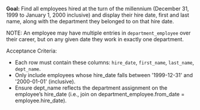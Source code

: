 **Goal:** Find all employees hired at the turn of the millennium (December 31, 1999 to January 1, 2000 inclusive) and display their hire date, first and last name, along with the department they belonged to on that hire date.

NOTE: An employee may have multiple entries in `department_employee` over their career, but on any given date they work in exactly one department.

Acceptance Criteria:

- Each row must contain these columns: `hire_date`, `first_name`, `last_name`, `dept_name`.
- Only include employees whose hire_date falls between '1999-12-31' and '2000-01-01' (inclusive).
- Ensure dept_name reflects the department assignment on the employee’s hire_date (i.e., join on department_employee.from_date = employee.hire_date).